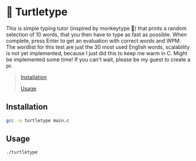 # 🐢 Turtletype

This is simple typing tutor (inspired by monkeytype 💛) that prints a random selection of 10 words, that you then have to type as fast as possible. When complete, press Enter to get an evaluation with correct words and WPM. The wordlist for this test are just the 30 most used English words, scalability is not yet implemented, because I just did this to keep me warm in C. Might be implemented some time! If you can't wait, please be my guest to create a pr.

> [Installation](#installation)
>
> [Usage](#usage)

## Installation

```bash
gcc -o turtletype main.c
```

## Usage

```bash
./turtletype
```
